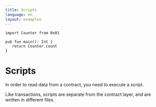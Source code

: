 ```yaml
---
title: Scripts
language: en
layout: examples
---
```


```cadence
import Counter from 0x01

pub fun main(): Int {
   return Counter.count
}
```

# Scripts

In order to read data from a contract, you need to execute a script.

Like transactions, scripts are separate from the contract layer, and are written in different files.
